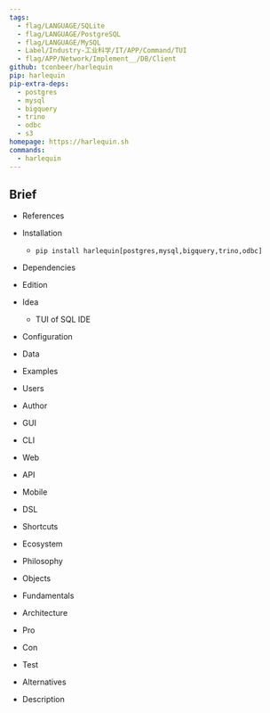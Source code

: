 ```yaml
---
tags:
  - flag/LANGUAGE/SQLite
  - flag/LANGUAGE/PostgreSQL
  - flag/LANGUAGE/MySQL
  - Label/Industry-工业科学/IT/APP/Command/TUI
  - flag/APP/Network/Implement__/DB/Client
github: tconbeer/harlequin
pip: harlequin
pip-extra-deps:
  - postgres
  - mysql
  - bigquery
  - trino
  - odbc
  - s3
homepage: https://harlequin.sh
commands:
  - harlequin
---
```


## Brief

- References

- Installation
    - `pip install harlequin[postgres,mysql,bigquery,trino,odbc]`

- Dependencies

- Edition

- Idea
    - TUI of SQL IDE

- Configuration

- Data

- Examples

- Users

- Author

- GUI

- CLI

- Web

- API

- Mobile

- DSL

- Shortcuts

- Ecosystem

- Philosophy

- Objects

- Fundamentals

- Architecture

- Pro

- Con

- Test

- Alternatives

- Description
